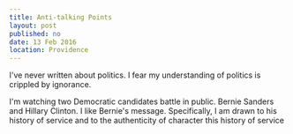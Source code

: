 ```yaml
---
title: Anti-talking Points
layout: post
published: no
date: 13 Feb 2016
location: Providence
---
```


I've never written about politics. I fear my understanding of politics is crippled by ignorance.

I'm watching two Democratic candidates battle in public. Bernie Sanders and Hillary Clinton. I like Bernie's message. Specifically, I am drawn to his history of service and to the authenticity of character this history of service
